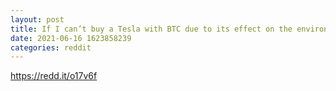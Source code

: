 ```yaml
--- 
layout: post 
title: If I can’t buy a Tesla with BTC due to its effect on the environment, then I couldn’t use gold or fiat either. Would Mr. Musk accept a hug for a Tesla? 
date: 2021-06-16 1623858239 
categories: reddit 
--- 
```

https://redd.it/o17v6f